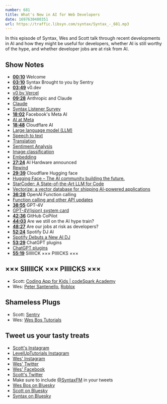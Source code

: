 ```yaml
---
number: 681
title: What's New in AI for Web Developers
date: 1697630400351
url: https://traffic.libsyn.com/syntax/Syntax_-_681.mp3
---
```


In this episode of Syntax, Wes and Scott talk through recent developments in AI and how they might be useful for developers, whether AI is still worthy of the hype, and whether developer jobs are at risk from AI.

## Show Notes

- **[00:10](#t=00:10)** Welcome
- **[03:10](#t=03:10)** Syntax Brought to you by Sentry
- **[03:49](#t=03:49)** v0.dev
- [v0 by Vercel](https://v0.dev/)
- **[09:28](#t=09:28)** Anthropic and Claude
- [Claude](https://claude.ai/)
- [Syntax Listener Survey](https://wcqk05xik6u.typeform.com/to/gN54Y7kd)
- **[18:02](#t=18:02)** Facebook's Meta AI
- [AI at Meta](https://ai.meta.com/)
- **[18:48](#t=18:48)** Cloudflare AI
- [Large language model (LLM)](https://developers.cloudflare.com/workers-ai/models/llm/)
- [Speech to text](https://developers.cloudflare.com/workers-ai/models/speech-to-text/)
- [Translation](https://developers.cloudflare.com/workers-ai/models/translation/)
- [Sentiment Analysis](https://developers.cloudflare.com/workers-ai/models/sentiment-analysis/)
- [Image classification](https://developers.cloudflare.com/workers-ai/models/image-classification/)
- [Embedding](https://developers.cloudflare.com/workers-ai/models/embedding/)
- **[27:24](#t=27:24)** AI Hardware announced
- [Rewind](https://www.rewind.ai/)
- **[29:39](#t=29:39)** Cloudflare Hugging face
- [Hugging Face – The AI community building the future.](https://huggingface.co/)
- [StarCoder: A State-of-the-Art LLM for Code](https://huggingface.co/blog/starcoder)
- [Vectorize: a vector database for shipping AI-powered applications](https://blog.cloudflare.com/vectorize-vector-database-open-beta/)
- **[36:28](#t=36:28)** OpenAI Function calling
- [Function calling and other API updates](https://openai.com/blog/function-calling-and-other-api-updates)
- **[38:55](#t=38:55)** GPT-4V
- [GPT-4V(ision) system card](https://openai.com/research/gpt-4v-system-card)
- **[42:36](#t=42:36)** GitHub CoPilot
- **[44:03](#t=44:03)** Are we still on the AI hype train?
- **[48:27](#t=48:27)** Are our jobs at risk as developers?
- **[52:24](#t=52:24)** Spotify DJ AI
- [Spotify Debuts a New AI DJ](https://newsroom.spotify.com/2023-02-22/spotify-debuts-a-new-ai-dj-right-in-your-pocket/)
- **[53:29](#t=53:29)** ChatGPT plugins
- [ChatGPT plugins](https://openai.com/blog/chatgpt-plugins)
- **[55:19](#t=55:19)** SIIIIICK ××× PIIIICKS ×××

## ××× SIIIIICK ××× PIIIICKS ×××

- Scott: [Coding App for Kids | codeSpark Academy](https://codespark.com/)
- Wes: [Peter Santenello](https://www.youtube.com/channel/UC3Vuq4Q1bKFtAiKYlwRv3oA), [Roblox](https://www.roblox.com/)

## Shameless Plugs

- Scott: [Sentry](https://sentry.io)
- Wes: [Wes Bos Tutorials](https://wesbos.com/courses)

## Tweet us your tasty treats

- [Scott's Instagram](https://www.instagram.com/stolinski/)
- [LevelUpTutorials Instagram](https://www.instagram.com/LevelUpTutorials/)
- [Wes' Instagram](https://www.instagram.com/wesbos/)
- [Wes' Twitter](https://twitter.com/wesbos)
- [Wes' Facebook](https://www.facebook.com/wesbos.developer)
- [Scott's Twitter](https://twitter.com/stolinski)
- Make sure to include [@SyntaxFM](https://twitter.com/SyntaxFM) in your tweets
- [Wes Bos on Bluesky](https://bsky.app/profile/wesbos.com)
- [Scott on Bluesky](https://bsky.app/profile/tolin.ski)
- [Syntax on Bluesky](https://bsky.app/profile/syntax.fm)
